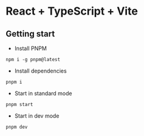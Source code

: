 # React + TypeScript + Vite

## Getting start
- Install PNPM
```shell
npm i -g pnpm@latest
```
- Install dependencies
```shell
pnpm i
```
- Start in standard mode
```shell
pnpm start
```
- Start in dev mode
```shell
pnpm dev
```
